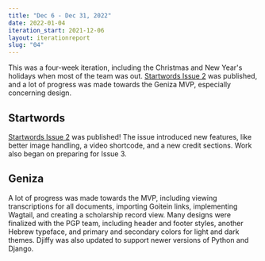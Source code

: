 ```yaml
---
title: "Dec 6 - Dec 31, 2022"
date: 2022-01-04
iteration_start: 2021-12-06
layout: iterationreport
slug: "04"
---
```


This was a four-week iteration, including the Christmas and New Year's holidays 
when most of the team was out. [Startwords Issue 2](https://startwords.cdh.princeton.edu/issues/2/)
was published, and a lot of progress was made towards the Geniza MVP, especially 
concerning design.

## Startwords

[Startwords Issue 2](https://startwords.cdh.princeton.edu/issues/2/) was published! 
The issue introduced new features, like better image handling, a video shortcode, and
a new credit sections. Work also began on preparing for Issue 3.

## Geniza

A lot of progress was made towards the MVP, including viewing transcriptions for all documents, importing Goitein links, implementing Wagtail, and creating a scholarship record view. Many designs were finalized with the PGP team, including header and footer styles, another Hebrew typeface, and primary and secondary colors for light and dark themes. Djiffy was also updated to support newer versions of Python and Django.
